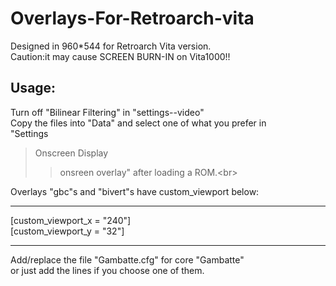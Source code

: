 # Overlays-For-Retroarch-vita

Designed in 960*544 for Retroarch Vita version.  
Caution:it may cause SCREEN BURN-IN on Vita1000!!  

Usage:
-------
Turn off "Bilinear Filtering" in "settings--video"  
Copy the files into "Data" and select one of what you prefer in  
"Settings
>Onscreen Display
>>onsreen overlay" after loading a ROM.\<br>

Overlays "gbc"s and "bivert"s have custom_viewport below:  
_____________
[custom_viewport_x = "240"]  
[custom_viewport_y = "32"]  
_____________
Add/replace the file "Gambatte.cfg" for core "Gambatte"  
or just add the lines if you choose one of them.

